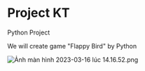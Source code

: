 # Project KT
Python Project


We will create game "Flappy Bird" by Python

![Ảnh màn hình 2023-03-16 lúc 14.16.52.png](..%2F..%2FDesktop%2FScreenShot%2F%E1%BA%A2nh%20m%C3%A0n%20h%C3%ACnh%202023-03-16%20l%C3%BAc%2014.16.52.png)